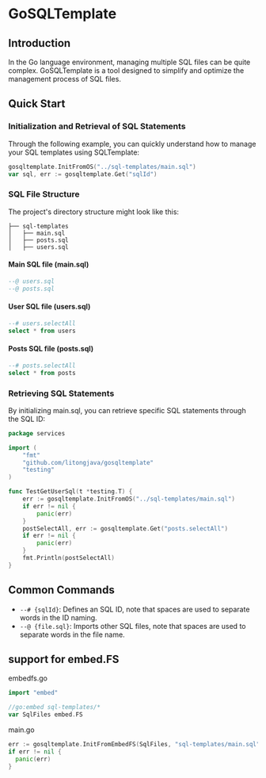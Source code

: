 # GoSQLTemplate

## Introduction

In the Go language environment, managing multiple SQL files can be quite complex. GoSQLTemplate is a tool designed to simplify and optimize the management process of SQL files.

## Quick Start

### Initialization and Retrieval of SQL Statements

Through the following example, you can quickly understand how to manage your SQL templates using SQLTemplate:

```go
gosqltemplate.InitFromOS("../sql-templates/main.sql")
var sql, err := gosqltemplate.Get("sqlId")
```

### SQL File Structure

The project's directory structure might look like this:

```
├── sql-templates
│   ├── main.sql
│   ├── posts.sql
│   ├── users.sql
```

#### Main SQL file (main.sql)

```sql
--@ users.sql
--@ posts.sql
```

#### User SQL file (users.sql)

```sql
--# users.selectAll
select * from users
```

#### Posts SQL file (posts.sql)

```sql
--# posts.selectAll
select * from posts
```

### Retrieving SQL Statements

By initializing main.sql, you can retrieve specific SQL statements through the SQL ID:

```go
package services

import (
	"fmt"
	"github.com/litongjava/gosqltemplate"
	"testing"
)

func TestGetUserSql(t *testing.T) {
	err := gosqltemplate.InitFromOS("../sql-templates/main.sql")
	if err != nil {
		panic(err)
	}
	postSelectAll, err := gosqltemplate.Get("posts.selectAll")
	if err != nil {
		panic(err)
	}
	fmt.Println(postSelectAll)
}
```

## Common Commands

- `--# {sqlId}`: Defines an SQL ID, note that spaces are used to separate words in the ID naming.
- `--@ {file.sql}`: Imports other SQL files, note that spaces are used to separate words in the file name.

## support for embed.FS
embedfs.go

```go
import "embed"

//go:embed sql-templates/*
var SqlFiles embed.FS
```

main.go
```go
err := gosqltemplate.InitFromEmbedFS(SqlFiles, "sql-templates/main.sql")
if err != nil {
  panic(err)
}
```